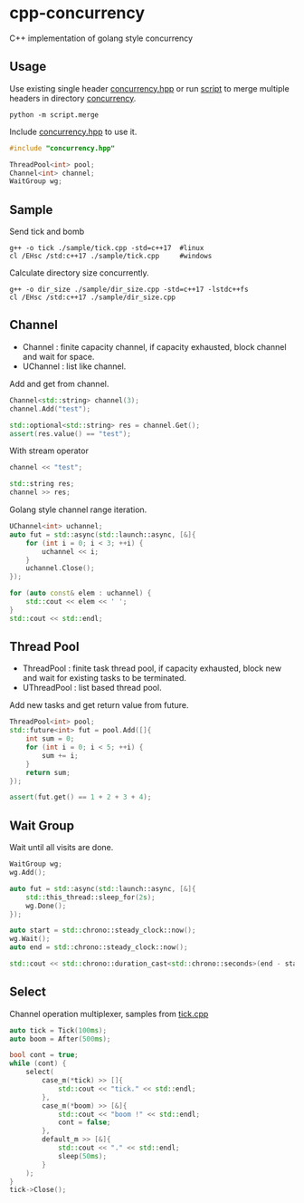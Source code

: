 # cpp-concurrency

C++ implementation of golang style concurrency

## Usage

Use existing single header [concurrency.hpp](./concurrency.hpp) or run [script](./script/merge.py) to merge multiple headers in directory [concurrency](./concurrency).
```
python -m script.merge
```

Include [concurrency.hpp](./concurrency.hpp) to use it.
```C++
#include "concurrency.hpp"

ThreadPool<int> pool;
Channel<int> channel;
WaitGroup wg;
```

## Sample

Send tick and bomb
```
g++ -o tick ./sample/tick.cpp -std=c++17  #linux
cl /EHsc /std:c++17 ./sample/tick.cpp     #windows
```

Calculate directory size concurrently.
```
g++ -o dir_size ./sample/dir_size.cpp -std=c++17 -lstdc++fs
cl /EHsc /std:c++17 ./sample/dir_size.cpp
```

## Channel

- Channel<T> : finite capacity channel, if capacity exhausted, block channel and wait for space.
- UChannel<T> : list like channel.

Add and get from channel.
```C++
Channel<std::string> channel(3);
channel.Add("test");

std::optional<std::string> res = channel.Get();
assert(res.value() == "test");
```

With stream operator
```C++
channel << "test";

std::string res;
channel >> res;
```

Golang style channel range iteration.
```C++
UChannel<int> uchannel;
auto fut = std::async(std::launch::async, [&]{ 
    for (int i = 0; i < 3; ++i) {
        uchannel << i;
    }
    uchannel.Close();
});

for (auto const& elem : uchannel) {
    std::cout << elem << ' ';
}
std::cout << std::endl;
```

## Thread Pool

- ThreadPool<T> : finite task thread pool, if capacity exhausted, block new and wait for existing tasks to be terminated.
- UThreadPool<T> : list based thread pool.

Add new tasks and get return value from future.
```C++
ThreadPool<int> pool;
std::future<int> fut = pool.Add([]{
    int sum = 0;
    for (int i = 0; i < 5; ++i) {
        sum += i;
    }
    return sum;
});

assert(fut.get() == 1 + 2 + 3 + 4);
```

## Wait Group

Wait until all visits are done.

```C++
WaitGroup wg;
wg.Add();

auto fut = std::async(std::launch::async, [&]{
    std::this_thread::sleep_for(2s);
    wg.Done();
});

auto start = std::chrono::steady_clock::now();
wg.Wait();
auto end = std::chrono::steady_clock::now();

std::cout << std::chrono::duration_cast<std::chrono::seconds>(end - start).count();
```

## Select

Channel operation multiplexer, samples from [tick.cpp](./sample/tick.cpp)
```C++
auto tick = Tick(100ms);
auto boom = After(500ms);

bool cont = true;
while (cont) {
    select(
        case_m(*tick) >> []{ 
            std::cout << "tick." << std::endl; 
        },
        case_m(*boom) >> [&]{ 
            std::cout << "boom !" << std::endl;
            cont = false; 
        },
        default_m >> [&]{
            std::cout << "." << std::endl;
            sleep(50ms);
        }
    );
}
tick->Close();
```

